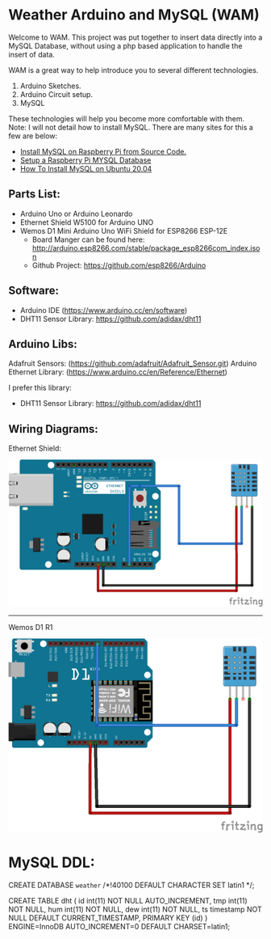 # Weather Arduino and MySQL (WAM)

Welcome to WAM. This project was put together to insert data directly into a MySQL Database,
without using a php based application to handle the insert of data.

WAM is a great way to help introduce you to several different technologies.

 1. Arduino Sketches.
 2. Arduino Circuit setup.
 3. MySQL

 These technologies will help you become more comfortable with them. Note: I will
 not detail how to install MySQL. There are many sites for this a few are below:

 - [Install MySQL on Raspberry Pi from Source Code.](https://www.percona.com/community-blog/2019/08/01/how-to-build-a-percona-server-stack-on-a-raspberry-pi-3/)
 - [Setup a Raspberry Pi MYSQL Database](https://pimylifeup.com/raspberry-pi-mysql/)
 - [How To Install MySQL on Ubuntu 20.04](https://www.digitalocean.com/community/tutorials/how-to-install-mysql-on-ubuntu-20-04)

## Parts List:
  - Arduino Uno or Arduino Leonardo
  - Ethernet Shield W5100 for Arduino UNO
  - Wemos D1 Mini Arduino Uno WiFi Shield for ESP8266 ESP-12E
      - Board Manger can be found here: http://arduino.esp8266.com/stable/package_esp8266com_index.json
      - Github Project: https://github.com/esp8266/Arduino


## Software:
  - Arduino IDE (https://www.arduino.cc/en/software)
  - DHT11 Sensor Library: https://github.com/adidax/dht11

## Arduino Libs:

Adafruit Sensors: (https://github.com/adafruit/Adafruit_Sensor.git)
Arduino Ethernet Library: (https://www.arduino.cc/en/Reference/Ethernet)

I prefer this library:
  - DHT11 Sensor Library: https://github.com/adidax/dht11

## Wiring Diagrams:


Ethernet Shield:

![Wiring Diagram Ethernet Shield](https://github.com/cetanhota/wam/blob/main/images/ethernet-shield.png)
 <hr>

 Wemos D1 R1

![Wemos D1 R1](https://github.com/cetanhota/wam/blob/main/images/wemos-d1-r1-dht.png)

# MySQL DDL:

CREATE DATABASE `weather` /*!40100 DEFAULT CHARACTER SET latin1 */;

CREATE TABLE dht (
  id int(11) NOT NULL AUTO_INCREMENT,
  tmp int(11) NOT NULL,
  hum int(11) NOT NULL,
  dew int(11) NOT NULL,
  ts timestamp NOT NULL DEFAULT CURRENT_TIMESTAMP,
  PRIMARY KEY (id)
) ENGINE=InnoDB AUTO_INCREMENT=0 DEFAULT CHARSET=latin1;

